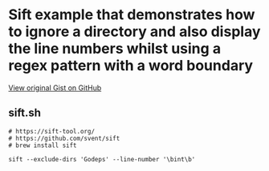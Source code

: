 # Sift example that demonstrates how to ignore a directory and also display the line numbers whilst using a regex pattern with a word boundary

[View original Gist on GitHub](https://gist.github.com/Integralist/f4eabcda00379fc7c0de)

## sift.sh

```shell
# https://sift-tool.org/
# https://github.com/svent/sift
# brew install sift

sift --exclude-dirs 'Godeps' --line-number '\bint\b'
```

